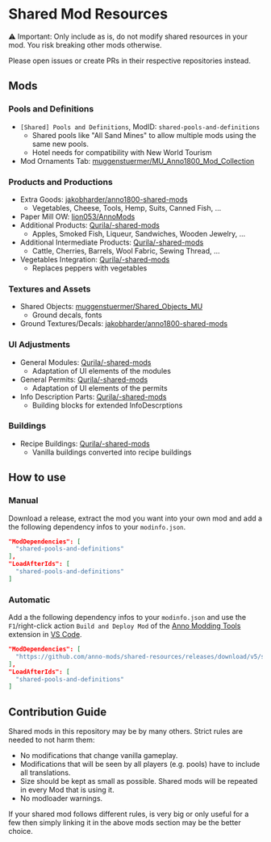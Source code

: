 # Shared Mod Resources

⚠ Important: Only include as is, do not modify shared resources in your mod.
You risk breaking other mods otherwise.

Please open issues or create PRs in their respective repositories instead.

## Mods

### Pools and Definitions

- `[Shared] Pools and Definitions`, ModID: `shared-pools-and-definitions`
  - Shared pools like "All Sand Mines" to allow multiple mods using the same new pools.
  - Hotel needs for compatibility with New World Tourism
- Mod Ornaments Tab: [muggenstuermer/MU_Anno1800_Mod_Collection](https://github.com/muggenstuermer/MU_Anno1800_Mod_Collection)

### Products and Productions

- Extra Goods: [jakobharder/anno1800-shared-mods](https://github.com/jakobharder/anno1800-shared-mods)
  - Vegetables, Cheese, Tools, Hemp, Suits, Canned Fish, ...
- Paper Mill OW: [lion053/AnnoMods](https://github.com/lion053/AnnoMods)
- Additional Products: [Qurila/-shared-mods](https://github.com/Qurila/shared-mods)
  - Apples, Smoked Fish, Liqueur, Sandwiches, Wooden Jewelry, ...
- Additional Intermediate Products: [Qurila/-shared-mods](https://github.com/Qurila/shared-mods)
  - Cattle, Cherries, Barrels, Wool Fabric, Sewing Thread, ...  
- Vegetables Integration: [Qurila/-shared-mods](https://github.com/Qurila/shared-mods)
  - Replaces peppers with vegetables
### Textures and Assets

- Shared Objects: [muggenstuermer/Shared_Objects_MU](https://github.com/muggenstuermer/Shared_Objects_MU)
  - Ground decals, fonts
- Ground Textures/Decals: [jakobharder/anno1800-shared-mods](https://github.com/jakobharder/anno1800-shared-mods)

### UI Adjustments

- General Modules: [Qurila/-shared-mods](https://github.com/Qurila/shared-mods)
  - Adaptation of UI elements of the modules  
- General Permits: [Qurila/-shared-mods](https://github.com/Qurila/shared-mods)
  - Adaptation of UI elements of the permits
- Info Description Parts: [Qurila/-shared-mods](https://github.com/Qurila/shared-mods)
  - Building blocks for extended InfoDescrptions

### Buildings

- Recipe Buildings: [Qurila/-shared-mods](https://github.com/Qurila/shared-mods)
  - Vanilla buildings converted into recipe buildings 

## How to use

### Manual

Download a release, extract the mod you want into your own mod and add a the following dependency infos to your `modinfo.json`.

```json
"ModDependencies": [
  "shared-pools-and-definitions"
],
"LoadAfterIds": [
  "shared-pools-and-definitions"
]
```

### Automatic

Add a the following dependency infos to your `modinfo.json` and use the `F1`/right-click action `Build and Deploy Mod` of the [Anno Modding Tools](https://marketplace.visualstudio.com/items?itemName=JakobHarder.anno-modding-tools) extension in [VS Code](https://code.visualstudio.com/).

```json
"ModDependencies": [
  "https://github.com/anno-mods/shared-resources/releases/download/v5/shared-pools-and-definitions.zip"
],
"LoadAfterIds": [
  "shared-pools-and-definitions"
]
```

## Contribution Guide

Shared mods in this repository may be by many others. Strict rules are needed to not harm them:

- No modifications that change vanilla gameplay.
- Modifications that will be seen by all players (e.g. pools) have to include all translations.
- Size should be kept as small as possible. Shared mods will be repeated in every Mod that is using it.
- No modloader warnings.

If your shared mod follows different rules, is very big or only useful for a few then simply linking it in the above mods section may be the better choice.
